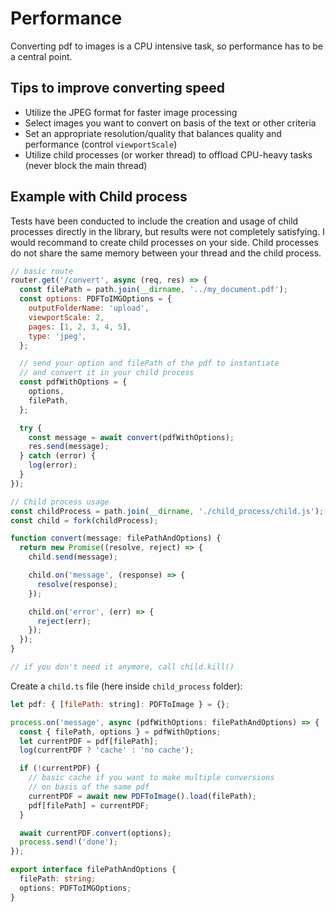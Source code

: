 # Performance

Converting pdf to images is a CPU intensive task, so performance has to be a central point.

## Tips to improve converting speed

- Utilize the JPEG format for faster image processing
- Select images you want to convert on basis of the text or other criteria
- Set an appropriate resolution/quality that balances quality and performance (control `viewportScale`)
- Utilize child processes (or worker thread) to offload CPU-heavy tasks (never block the main thread)

## Example with Child process

Tests have been conducted to include the creation and usage of child processes directly in the library, but results were not completely satisfying. I would recommand to create child processes on your side. Child processes do not share the same memory between your thread and the child process.

```javascript
// basic route
router.get('/convert', async (req, res) => {
  const filePath = path.join(__dirname, '../my_document.pdf');
  const options: PDFToIMGOptions = {
    outputFolderName: 'upload',
    viewportScale: 2,
    pages: [1, 2, 3, 4, 5],
    type: 'jpeg',
  };

  // send your option and filePath of the pdf to instantiate
  // and convert it in your child process
  const pdfWithOptions = {
    options,
    filePath,
  };

  try {
    const message = await convert(pdfWithOptions);
    res.send(message);
  } catch (error) {
    log(error);
  }
});

// Child process usage
const childProcess = path.join(__dirname, './child_process/child.js');
const child = fork(childProcess);

function convert(message: filePathAndOptions) {
  return new Promise((resolve, reject) => {
    child.send(message);

    child.on('message', (response) => {
      resolve(response);
    });

    child.on('error', (err) => {
      reject(err);
    });
  });
}

// if you don't need it anymore, call child.kill()
```

Create a `child.ts` file (here inside `child_process` folder):

```javascript
let pdf: { [filePath: string]: PDFToImage } = {};

process.on('message', async (pdfWithOptions: filePathAndOptions) => {
  const { filePath, options } = pdfWithOptions;
  let currentPDF = pdf[filePath];
  log(currentPDF ? 'cache' : 'no cache');

  if (!currentPDF) {
    // basic cache if you want to make multiple conversions
    // on basis of the same pdf
    currentPDF = await new PDFToImage().load(filePath);
    pdf[filePath] = currentPDF;
  }

  await currentPDF.convert(options);
  process.send!('done');
});
```

```typescript
export interface filePathAndOptions {
  filePath: string;
  options: PDFToIMGOptions;
}
```
